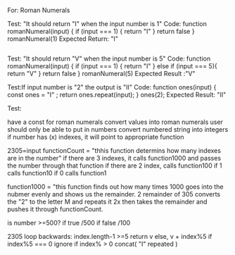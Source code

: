 For: Roman Numerals

Test: "It should return "I" when the input number is 1"
Code:
function romanNumeral(input) {
  if (input === 1) {
    return "I"
  }
  return false
}
romanNumeral(1)
Expected Return: "I"
````````
````````
Test: "It should return "V" when the input number is 5"
Code:
function romanNumeral(input) {
  if (input === 1) {
    return "I"
  } else if (input === 5){
    return "V"
  }
  return false
}
romanNumeral(5)
Expected Result :"V"

Test:If input number is "2" the output is "II"
Code: 
function ones(input) {
const ones = "I" ;
 return ones.repeat(input);
}
ones(2);
Expected Result: "II"

Test:





have a const for roman numerals
convert values into roman numerals
user should only be able to put in numbers
convert numbered string into integers
if number has (x) indexes, it will point to appropriate function

2305=input
functionCount = "thhis function determins how many indexes are in the number"
if there are 3 indexes, it calls function1000 and passes the number through that function
if there are 2 index, calls function100
if 1 calls function10
if 0 calls function1

function1000 = "this function finds out how many times 1000 goes into the nubmer evenly and shows us the remainder. 2 remainder of 305
  converts the "2" to the letter M and repeats it 2x
  then takes the remainder and pushes it through functionCount.

  is number >=500?
  if true /500
  if false /100
  
  2305
  loop backwards:
  index.length-1 >=5 return v 
  else, v + index%5
  if index%5 === 0 ignore
  if index% > 0 concat( "I" repeated )
